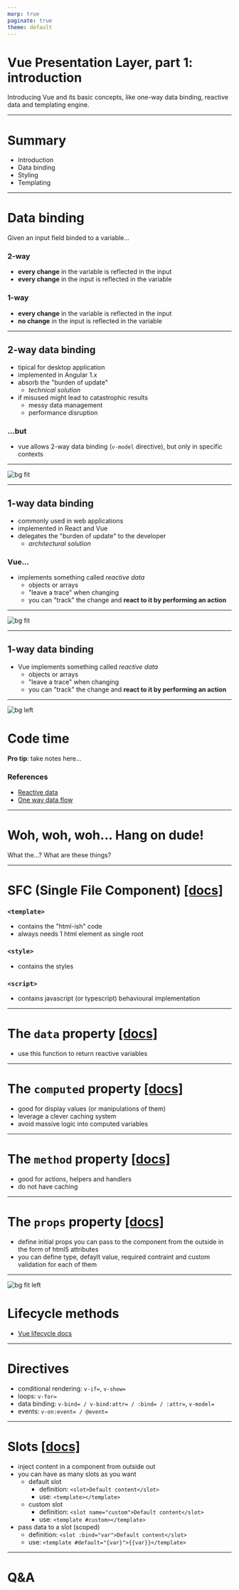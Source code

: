 ```yaml
---
marp: true
paginate: true
theme: default
---
```


# Vue Presentation Layer, part 1: introduction

Introducing Vue and its basic concepts, like one-way data binding, reactive data and templating engine.

---

# Summary

- Introduction
- Data binding
- Styling
- Templating

---

# Data binding

Given an input field binded to a variable...

### 2-way

- **every change** in the variable is reflected in the input
- **every change** in the input is reflected in the variable

### 1-way

- **every change** in the variable is reflected in the input
- **no change** in the input is reflected in the variable

---

## 2-way data binding

- tipical for desktop application
- implemented in Angular 1.x
- absorb the "burden of update"
    - *technical solution*
- if misused might lead to catastrophic results
    - messy data management
    - performance disruption

### ...but

- vue allows 2-way data binding (`v-model` directive), but only in specific contexts

--- 

![bg fit](/assets/docs/2-way.png)

---

## 1-way data binding

- commonly used in web applications
- implemented in React and Vue
- delegates the "burden of update" to the developer
    - *architectural solution*

### Vue...

- implements something called *reactive data*
    - objects or arrays
    - "leave a trace" when changing
    - you can "track" the change and **react to it by performing an action**

--- 

![bg fit](/assets/docs/1-way.png)

---

## 1-way data binding

- Vue implements something called *reactive data*
    - objects or arrays
    - "leave a trace" when changing
    - you can "track" the change and **react to it by performing an action**

--- 

![bg left](/assets/docs/code.jpg)

# Code time

**Pro tip**: take notes here...

### References

- [Reactive data](https://vuejs.org/v2/guide/reactivity.html)
- [One way data flow](https://vuejs.org/v2/guide/components-props.html)

---

# Woh, woh, woh... Hang on dude! 

What the...? What are these things?

---

# SFC (Single File Component) [[docs]](https://vuejs.org/v2/guide/single-file-components.html)

### `<template>`

- contains the "html-ish" code
- always needs 1 html element as single root

### `<style>`

- contains the styles

### `<script>`

- contains javascript (or typescript) behavioural implementation

---

# The `data` property [[docs]](https://vuejs.org/v2/guide/reactivity.html)

- use this function to return reactive variables

---

# The `computed` property [[docs]](https://vuejs.org/v2/guide/computed.html)

- good for display values (or manipulations of them)
- leverage a clever caching system
- avoid massive logic into computed variables

---

# The `method` property [[docs]](https://vuejs.org/v2/guide/computed.html#Computed-Caching-vs-Methods)

- good for actions, helpers and handlers
- do not have caching

---

# The `props` property [[docs]](https://vuejs.org/v2/guide/components-props.html)

- define initial props you can pass to the component from the outside
in the form of html5 attributes
- you can define type, defaylt value, required contraint and custom validation for each of them

---

![bg fit left](/assets/docs/lifecycle.png)

# Lifecycle methods

- [Vue lifecycle docs](https://vuejs.org/v2/guide/instance.html#Lifecycle-Diagram)

---

# Directives 

- conditional rendering: `v-if=`, `v-show=`
- loops: `v-for=`
- data binding: `v-bind= / v-bind:attr= / :bind= / :attr=`, `v-model=` 
- events: `v-on:event= / @event=`

---

# Slots [[docs]](https://vuejs.org/v2/guide/components-slots.html)

- inject content in a component from outside out
- you can have as many slots as you want
    - default slot 
        - definition: `<slot>Default content</slot>`
        - use: `<template></template>`
    - custom slot 
        - definition: `<slot name="custom">Default content</slot>`
        - use: `<template #custom></template>`
- pass data to a slot (scoped)
    - definition: `<slot :bind="var">Default content</slot>`
    - use: `<template #default="{var}">{{var}}</template>`

---

# Q&A
